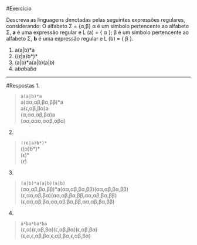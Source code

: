 #Exercício

Descreva as linguagens denotadas pelas seguintes expressões regulares, considerando: O alfabeto Σ = {α,β} α é um símbolo pertencente ao alfabeto Σ, **a** é uma expressão regular e L (a) = { α }; β é um símbolo pertencente ao alfabeto Σ, **b** é uma expressão regular e L (b) = { β }.

1. a(a|b)*a
2. ((ϵ|a)b*)*
3. (a|b)*a(a|b)(a|b)
4. a*ba*ba*ba*

---
#Respostas
1.  
>`a(a|b)*a`     
a(αα,αβ,βα,ββ)*a    
a(ϵ,αβ,βα)a     
(α,αα,αβ,βα)a   
(αα,ααα,ααβ,αβα)

2.  
>`((ϵ|a)b*)*`     
((α)b*)*    
(ϵ)*   
(ϵ)  
3.  
>`(a|b)*a(a|b)(a|b)`  
(αα,αβ,βα,ββ)*a(αα,αβ,βα,ββ)(αα,αβ,βα,ββ)  
(ϵ,αα,αβ,βα)(αα,αβ,βα,ββ,αα,αβ,βα,ββ)   
(ϵ,αα,αβ,βα,αα,αβ,βα,ββ,αα,αβ,βα,ββ) 
4.  
>`a*ba*ba*ba`  
(ϵ,α)(ϵ,αβ,βα)(ϵ,αβ,βα)(ϵ,αβ,βα)  
(ϵ,α,ϵ,αβ,βα,ϵ,αβ,βα,ϵ,αβ,βα)
